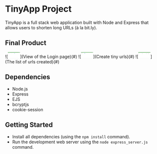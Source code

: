 # TinyApp Project

TinyApp is a full stack web application built with Node and Express that allows users to shorten long URLs (à la bit.ly).

## Final Product

![<img alt="Login page" width="40px" src="./imgs/user_login.png" />](View of the Login page)(#)
![<img alt="Where users can create tiny urls" width="40px" src="./imgs/Create_TinyUrl.png" />](Create tiny urls)(#)
![<img alt="A list of urls created" width="40px" src="./imgs/my_urls.png" />](The list of urls created)(#)

## Dependencies

- Node.js
- Express
- EJS
- bcryptjs
- cookie-session

## Getting Started

- Install all dependencies (using the `npm install` command).
- Run the development web server using the `node express_server.js` command.